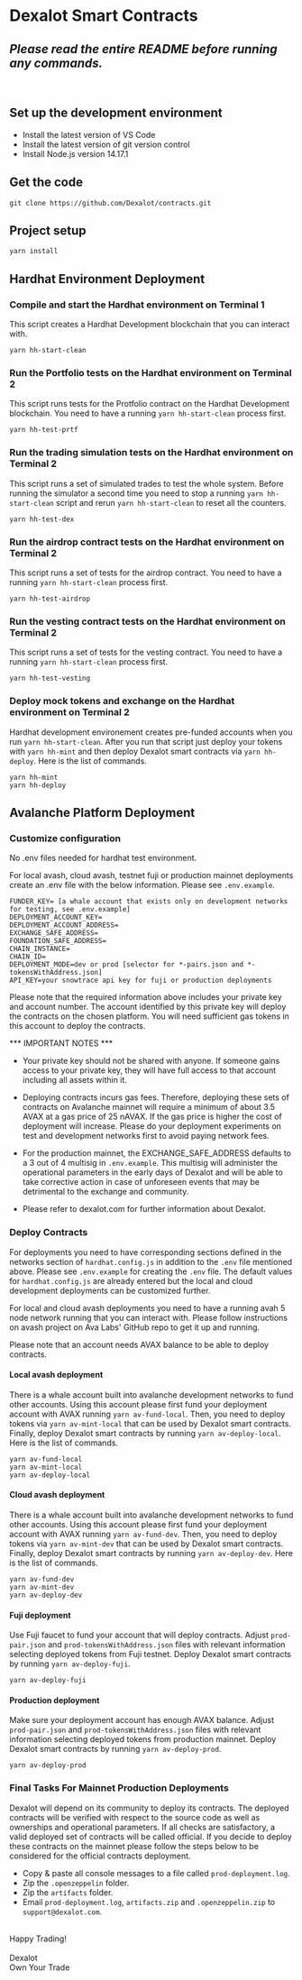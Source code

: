 # Dexalot Smart Contracts

## *Please read the entire README before running any commands.*

<br>

## Set up the development environment
- Install the latest version of VS Code
- Install the latest version of git version control
- Install Node.js version 14.17.1

## Get the code
```
git clone https://github.com/Dexalot/contracts.git
```

## Project setup
```
yarn install
```

## Hardhat Environment Deployment

### Compile and start the Hardhat environment on Terminal 1
This script creates a Hardhat Development blockchain that you can interact with.
```
yarn hh-start-clean
```

### Run the Portfolio tests on the Hardhat environment on Terminal 2
This script runs tests for the Protfolio contract on the Hardhat Development blockchain.  You need to have a running ```yarn hh-start-clean``` process first.
```
yarn hh-test-prtf
```

### Run the trading simulation tests on the Hardhat environment on Terminal 2
This script runs a set of simulated trades to test the whole system.  Before running the simulator a second time you need to stop a running ```yarn hh-start-clean``` script and rerun ```yarn hh-start-clean``` to reset all the counters.
```
yarn hh-test-dex
```

### Run the airdrop contract tests on the Hardhat environment on Terminal 2
This script runs a set of tests for the airdrop contract.  You need to have a running ```yarn hh-start-clean``` process first.
```
yarn hh-test-airdrop
```

### Run the vesting contract tests on the Hardhat environment on Terminal 2
This script runs a set of tests for the vesting contract.  You need to have a running ```yarn hh-start-clean``` process first.
```
yarn hh-test-vesting
```

### Deploy mock tokens and exchange on the Hardhat environment on Terminal 2
Hardhat development environement creates pre-funded accounts when you run ```yarn hh-start-clean```.  After you run that script just deploy your tokens with ```yarn hh-mint``` and then deploy Dexalot smart contracts via ```yarn hh-deploy```.  Here is the list of commands.
```
yarn hh-mint
yarn hh-deploy
```

## Avalanche Platform Deployment

### Customize configuration
No .env files needed for hardhat test environment.

For local avash, cloud avash, testnet fuji or production mainnet deployments create an .env file with the below information.  Please see ```.env.example```.

```
FUNDER_KEY= [a whale account that exists only on development networks for testing, see .env.example]
DEPLOYMENT_ACCOUNT_KEY=
DEPLOYMENT_ACCOUNT_ADDRESS=
EXCHANGE_SAFE_ADDRESS=
FOUNDATION_SAFE_ADDRESS=
CHAIN_INSTANCE=
CHAIN_ID=
DEPLOYMENT_MODE=dev or prod [selector for *-pairs.json and *-tokensWithAddress.json]
API_KEY=your snowtrace api key for fuji or production deployments
```

Please note that the required information above includes your private key and account number. The account identified by this private key will deploy the contracts on the chosen platform. You will need sufficient gas tokens in this account to deploy the contracts.

*** IMPORTANT NOTES ***

- Your private key should not be shared with anyone. If someone gains access to your private key, they will have full access to that account including all assets within it.

- Deploying contracts incurs gas fees. Therefore, deploying these sets of contracts on Avalanche mainnet will require a minimum of about 3.5 AVAX at a gas price of 25 nAVAX. If the gas price is higher the cost of deployment will increase. Please do your deployment experiments on test and development networks first to avoid paying network fees.

- For the production mainnet, the EXCHANGE_SAFE_ADDRESS defaults to a 3 out of 4 multisig in ```.env.example```. This multisig will administer the operational parameters in the early days of Dexalot and will be able to take corrective action in case of unforeseen events that may be detrimental to the exchange and community.

- Please refer to dexalot.com for further information about Dexalot.

### Deploy Contracts

For deployments you need to have corresponding sections defined in the networks section of ```hardhat.config.js``` in addition to the ```.env``` file mentioned above.  Please see ```.env.example``` for creating the ```.env``` file.  The default values for ```hardhat.config.js``` are already entered but the local and cloud development deployments can be customized further.

For local and cloud avash deployments you need to have a running avah 5 node network running that you can interact with.  Please follow instructions on avash project on Ava Labs' GitHub repo to get it up and running.

Please note that an account needs AVAX balance to be able to deploy contracts.

#### Local avash deployment
There is a whale account built into avalanche development networks to fund other accounts.  Using this account please first fund your deployment account with AVAX running ```yarn av-fund-local```.  Then, you need to deploy tokens via ```yarn av-mint-local``` that can be used by Dexalot smart contracts.  Finally, deploy Dexalot smart contracts by running ```yarn av-deploy-local```.  Here is the list of commands.
```
yarn av-fund-local
yarn av-mint-local
yarn av-deploy-local
```

#### Cloud avash deployment
There is a whale account built into avalanche development networks to fund other accounts.  Using this account please first fund your deployment account with AVAX running ```yarn av-fund-dev```.  Then, you need to deploy tokens via ```yarn av-mint-dev``` that can be used by Dexalot smart contracts.  Finally, deploy Dexalot smart contracts by running ```yarn av-deploy-dev```.  Here is the list of commands.
```
yarn av-fund-dev
yarn av-mint-dev
yarn av-deploy-dev
```

#### Fuji deployment
Use Fuji faucet to fund your account that will deploy contracts.  Adjust ```prod-pair.json``` and ```prod-tokensWithAddress.json``` files with relevant information selecting deployed tokens from Fuji testnet. Deploy Dexalot smart contracts by running ```yarn av-deploy-fuji```.
```
yarn av-deploy-fuji
```

#### Production deployment
Make sure your deployment account has enough AVAX balance.  Adjust ```prod-pair.json``` and ```prod-tokensWithAddress.json``` files with relevant information selecting deployed tokens from production mainnet. Deploy Dexalot smart contracts by running ```yarn av-deploy-prod```.
```
yarn av-deploy-prod
```

### Final Tasks For Mainnet Production Deployments

Dexalot will depend on its community to deploy its contracts.  The deployed contracts will be verified with respect to the source code as well as ownerships and operational parameters.  If all checks are satisfactory, a valid deployed set of contracts will be called official.  If you decide to deploy these contracts on the mainnet please follow the steps below to be considered for the official contracts deployment.

- Copy & paste all console messages to a file called ```prod-deployment.log```.
- Zip the ```.openzeppelin``` folder.
- Zip the ```artifacts``` folder.
- Email ```prod-deployment.log```, ```artifacts.zip``` and ```.openzeppelin.zip``` to ```support@dexalot.com```.

<br>
Happy Trading!<br><br>
Dexalot<br>
Own Your Trade
